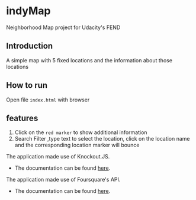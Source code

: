 # indyMap
Neighborhood Map project for Udacity's FEND

## Introduction
A simple map with 5 fixed locations and the information about those locations

## How to run
Open file `index.html` with browser

## features

1. Click on the `red marker` to show additional information
2. Search Filter ,type text to select the location, click on the location name and the corresponding location marker will bounce

The application made use of Knockout.JS.
  - The documentation can be found [here](http://knockoutjs.com/documentation/introduction.html).

The application made use of Foursquare's API.
  - The documentation can be found [here](https://developer.foursquare.com/overview/).

